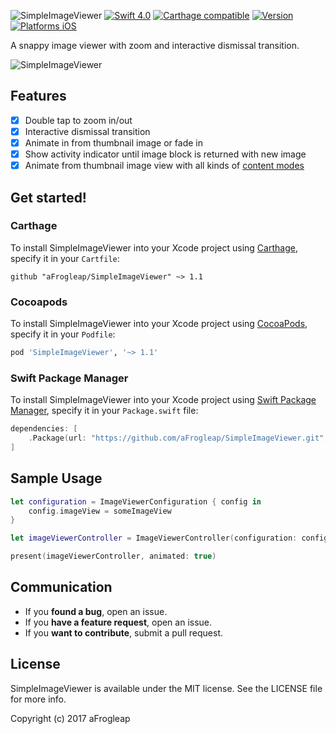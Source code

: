 ![SimpleImageViewer](https://github.com/aFrogleap/SimpleImageViewer/blob/development/Documentation/banner.png)
[![Swift 4.0](https://img.shields.io/badge/Swift-4.0-orange.svg?style=flat)](https://developer.apple.com/swift/)
[![Carthage compatible](https://img.shields.io/badge/Carthage-compatible-4BC51D.svg?style=flat)](https://github.com/Carthage/Carthage)
[![Version](https://img.shields.io/cocoapods/v/SimpleImageViewer.svg?style=flat)](http://cocoadocs.org/docsets/SimpleImageViewer)
[![Platforms iOS](https://img.shields.io/badge/Platforms-iOS-lightgray.svg?style=flat)](https://developer.apple.com/swift/)

A snappy image viewer with zoom and interactive dismissal transition. 

![SimpleImageViewer](https://github.com/aFrogleap/SimpleImageViewer/blob/development/Documentation/example.gif)

## Features

- [x] Double tap to zoom in/out
- [x] Interactive dismissal transition
- [x] Animate in from thumbnail image or fade in
- [x] Show activity indicator until image block is returned with new image
- [x] Animate from thumbnail image view with all kinds of [content modes](https://developer.apple.com/documentation/uikit/uiviewcontentmode)

## Get started!

### Carthage

To install SimpleImageViewer into your Xcode project using [Carthage](https://github.com/Carthage/Carthage), specify it in your `Cartfile`:

```ogdl
github "aFrogleap/SimpleImageViewer" ~> 1.1
```

### Cocoapods

To install SimpleImageViewer into your Xcode project using [CocoaPods](http://cocoapods.org), specify it in your `Podfile`:

```ruby
pod 'SimpleImageViewer', '~> 1.1'
```

### Swift Package Manager

To install SimpleImageViewer into your Xcode project using [Swift Package Manager](https://swift.org/package-manager), specify it in your `Package.swift` file:

```swift
dependencies: [
    .Package(url: "https://github.com/aFrogleap/SimpleImageViewer.git", majorVersion: 1)
]
```

## Sample Usage
```swift
let configuration = ImageViewerConfiguration { config in
    config.imageView = someImageView
}

let imageViewerController = ImageViewerController(configuration: configuration)

present(imageViewerController, animated: true)

```

## Communication
- If you **found a bug**, open an issue.
- If you **have a feature request**, open an issue.
- If you **want to contribute**, submit a pull request.

## License

SimpleImageViewer is available under the MIT license. See the LICENSE file for more info.

Copyright (c) 2017 aFrogleap
